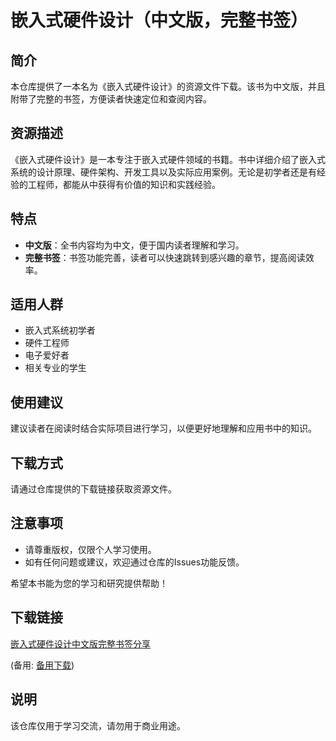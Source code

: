 # 嵌入式硬件设计（中文版，完整书签）

## 简介
本仓库提供了一本名为《嵌入式硬件设计》的资源文件下载。该书为中文版，并且附带了完整的书签，方便读者快速定位和查阅内容。

## 资源描述
《嵌入式硬件设计》是一本专注于嵌入式硬件领域的书籍。书中详细介绍了嵌入式系统的设计原理、硬件架构、开发工具以及实际应用案例。无论是初学者还是有经验的工程师，都能从中获得有价值的知识和实践经验。

## 特点
- **中文版**：全书内容均为中文，便于国内读者理解和学习。
- **完整书签**：书签功能完善，读者可以快速跳转到感兴趣的章节，提高阅读效率。

## 适用人群
- 嵌入式系统初学者
- 硬件工程师
- 电子爱好者
- 相关专业的学生

## 使用建议
建议读者在阅读时结合实际项目进行学习，以便更好地理解和应用书中的知识。

## 下载方式
请通过仓库提供的下载链接获取资源文件。

## 注意事项
- 请尊重版权，仅限个人学习使用。
- 如有任何问题或建议，欢迎通过仓库的Issues功能反馈。

希望本书能为您的学习和研究提供帮助！

## 下载链接
[嵌入式硬件设计中文版完整书签分享](https://pan.quark.cn/s/681a48d9a607) 

(备用: [备用下载](https://pan.baidu.com/s/1cTBH386jnOKTMXn0DmqHpQ?pwd=1234))

## 说明

该仓库仅用于学习交流，请勿用于商业用途。
